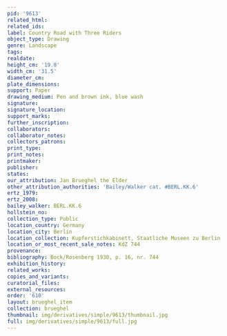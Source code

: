 ```yaml
---
pid: '9613'
related_html: 
related_ids: 
label: Country Road with Three Riders
object_type: Drawing
genre: Landscape
tags: 
realdate: 
height_cm: '19.8'
width_cm: '31.5'
diameter_cm: 
plate_dimensions: 
support: Paper
drawing_medium: Pen and brown ink, blue wash
signature: 
signature_location: 
support_marks: 
further_inscription: 
collaborators: 
collaborator_notes: 
collectors_patrons: 
print_type: 
print_notes: 
printmaker: 
publisher: 
states: 
our_attribution: Jan Brueghel the Elder
other_attribution_authorities: 'Bailey/Walker cat. #BERL.KK.6'
ertz_1979: 
ertz_2008: 
bailey_walker: BERL.KK.6
hollstein_no: 
collection_type: Public
location_country: Germany
location_city: Berlin
location_collection: Kupferstichkabinett, Staatliche Museen zu Berlin
location_or_most_recent_sale_notes: KdZ 744
provenance: 
bibliography: Bock/Rosenberg 1930, p. 16, nr. 744
exhibition_history: 
related_works: 
copies_and_variants: 
curatorial_files: 
external_resources: 
order: '610'
layout: brueghel_item
collection: brueghel
thumbnail: img/derivatives/simple/9613/thumbnail.jpg
full: img/derivatives/simple/9613/full.jpg
---
```

